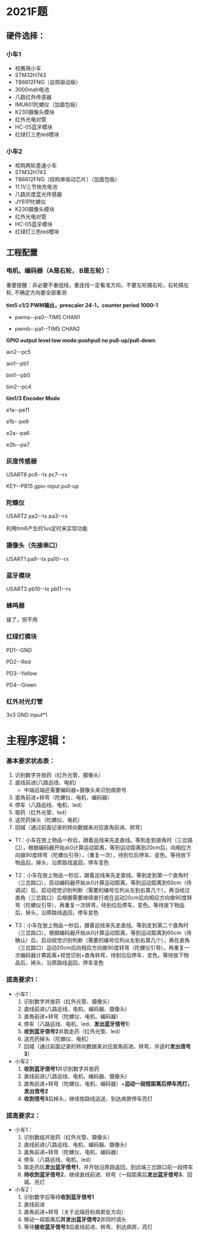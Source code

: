 # 2021F题

## 硬件选择：

### 小车1

- 校赛用小车
- STM32H743
- TB6612FNG（自购驱动板）
- 3000mah电池
- 八路红外传感器
- IMU601陀螺仪（加面包板）
- K230摄像头模块
- 红外光电对管
- HC-05蓝牙模块
- 红绿灯三色led模块

### 小车2

- 校购两轮差速小车
- STM32H743
- TB6612FNG（校购单驱动芯片）（加面包板）
- 11.1V三节快充电池
- 八路灰度蓝光传感器
- JY61P陀螺仪
- K230摄像头模块
- 红外光电对管
- HC-05蓝牙模块
- 红绿灯三色led模块

## 工程配置

### 电机、编码器（A是右轮， B是左轮）：

重要提醒：非必要不重组线，重连线一定看准方向，不要左轮搞右轮，右轮搞左轮, 不确定方向要全部重测

**tim5 c1/2 PWM输出，prescaler 24-1，counter period 1000-1**

- pwma--pa0--TIM5 CHAN1

- pwmb--pa1--TIM5 CHAN2

**GPIO output    level:low  mode:pushpull  no pull-up/pull-down**

ain2--pc5

ain1--pb1

bin1--pb0

bin2--pc4

**tim1/3 Encoder Mode**

e1a--pe11

e1b--pe9

e2a--pa6

e2b--pa7



### 灰度传感器

 USART6  pc6--tx  pc7--rx

 KEY--PB15 gpio-input pull-up 

### 陀螺仪

USART2  pa2--tx  pa3--rx

利用tim6产生的1us定时来实现功能



### 摄像头（先接串口）

USART1  pa9--tx  pa10--rx



### 蓝牙模块

USART3  pb10--tx  pb11--rx



### 蜂鸣器

接了，但不用



### 红绿灯模块

PD1--GND

PD2--Red

PD3--Yellow

PD4--Green



### 红外对光灯管

3v3 GND input*1





# 主程序逻辑：

### 基本要求状态表：

1. 识别数字并放药（红外光管、摄像头）
2. 直线前进(八路巡线、电机)
   - 中端远端还需要编码器+摄像头来识别病房号
3. 直角前进+转弯（陀螺仪、电机、编码器）
4. 停车（八路巡线、电机、led）
5. 取药（红外光管、led）
6. 送完药掉头（陀螺仪、电机）
7. 回城（通过前面记录的转向数据来对应直角前进、转弯）

- T1：小车在放上物品一秒后，跟着巡线来先走直线。等到走到直角时（三岔路口），根据编码器开始从0计算运动距离，等到运动距离到20cm后，向相应方向做90度转弯（陀螺仪引导），（重复一次），待到位后停车、变色。等待放下物品后，掉头，沿原路线返回，停车变色

- T2：小车在放上物品一秒后，跟着巡线来先走直线。等到走到第一个直角时（三岔路口），启动编码器开始从0计算运动距离，等到运动距离到60cm（待调试）后，启动视觉识别判断（需要的编号位列从左到右第几个），再当经过直角（三岔路口）后根据需要继续直行或在运动20cm后向相应方向做90度转弯（陀螺仪引导），再重复一次转弯，待到位后停车、变色。等待放下物品后，掉头，沿原路线返回，停车变色
- T3：小车在放上物品一秒后，跟着巡线来先走直线。等到走到第二个直角时（三岔路口），根据编码器开始从0计算运动距离，等到运动距离到60cm（待确认）后，启动视觉识别判断（需要的编号位列从左到右第几个），再在直角（三岔路口）运动20cm后向相应方向做90度转弯（陀螺仪引导），再重复一次编码器计算距离+视觉识别+直角转弯，待到位后停车、变色。等待放下物品后，掉头，沿原路线返回，停车变色

### 提高要求1：

- 小车1：
  1. 识别数字并放药（红外光管、摄像头）
  2. 直线前进(八路巡线、电机、编码器、摄像头)
  3. 直角前进+转弯（陀螺仪、电机、编码器）
  4. 停车（八路巡线、电机、led、**发出蓝牙信号1**）
  5. **收到蓝牙信号2**并取走药（红外光管、led）
  6. 送完药掉头（陀螺仪、电机）
  7. 回城（通过前面记录的转向数据来对应直角前进、转弯，并适时**发出信号3**）
- 小车2：
  1. **收到蓝牙信号1**并识别数字并放药
  2. 直线前进(八路巡线、电机、编码器、摄像头)
  3. 直角前进+转弯（陀螺仪、电机、编码器）+**运动一段短距离后停车亮灯，发出信号2**
  4. **收到信号3**后掉头，继续按路线运送，到达病房停车亮灯

### 提高要求2：

- 小车1：
  1. 识别数组并放药（红外光管、摄像头）
  2. 直线前进(八路巡线、电机、编码器、摄像头)
  3. 直角前进+转弯（陀螺仪、电机、编码器）
  4. 停车（八路巡线、电机、led）
  5. 取走药后**发出蓝牙信号1**，并开始沿原路返回，到远端三岔路口前一段停车
  6. **待收到蓝牙信号2**，继续直线前进、转弯（一段距离后**发出蓝牙信号3**、回城、亮灯
- 小车2：
  1. 识别数字后等待**收到蓝牙信号1**
  2. 直线前进
  3. 直角前进+转弯（关于远端目标病房反方向）
  4. 移动一段距离后**并发出蓝牙信号2**并同时调头
  5. 等待**接收蓝牙信号3**后直线前进、转弯、到达病房，亮灯
